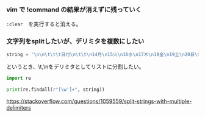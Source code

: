 ### vim で !command の結果が消えずに残っていく

`:clear`　を実行すると消える。


### 文字列をsplitしたいが、デリミタを複数にしたい

```python
string = '\n\n\t\t\t日付\n\t\t\n14月\n15火\n16水\n17木\n18金\n19土\n20日\n'
``` 
というとき、\t,\nをデリミタとしてリストに分割したい。

```python
import re
 
print(re.findall(r"[\w']+", string))
```

https://stackoverflow.com/questions/1059559/split-strings-with-multiple-delimiters
